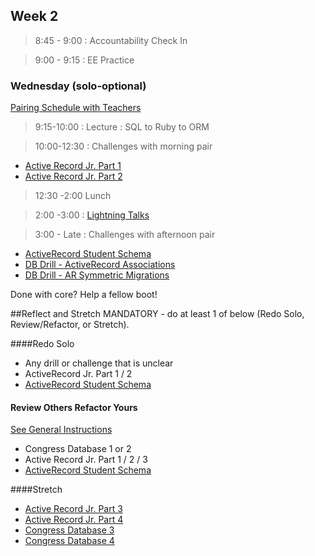 ## Week 2

> 8:45 - 9:00 : Accountability Check In

> 9:00 - 9:15 : EE Practice

### Wednesday (solo-optional)

[Pairing Schedule with Teachers](https://docs.google.com/a/devbootcamp.com/spreadsheet/ccc?key=0AozpO5yzg9E6dEdEWVhhME8yeVYzd1V4am9qMTVjX2c&usp=drive_web#gid=0)

> 9:15-10:00 : Lecture : SQL to Ruby to ORM

> 10:00-12:30 : Challenges with morning pair

* [Active Record Jr. Part 1](https://github.com/sea-lions-2014/activerecord-jr-1-a-basic-orm-challenge)
* [Active Record Jr. Part 2](https://github.com/sea-lions-2014/activerecord-jr-2-sql-be-gone-challenge)

> 12:30 -2:00 Lunch

> 2:00 -3:00 : [Lightning Talks](../lightning.md)

> 3:00 - Late : Challenges with afternoon pair

* [ActiveRecord Student Schema](https://github.com/sea-lions-2014/db-drill-ar-student-schema-challenge)
* [DB Drill - ActiveRecord Associations](https://github.com/sea-lions-2014/database-drill-activerecord-associations-challenge)
* [DB Drill - AR Symmetric Migrations](https://github.com/sea-lions-2014/db-drill-ar-symmetric-migrations-challenge)

Done with core? Help a fellow boot!


##Reflect and Stretch
MANDATORY - do at least 1 of below (Redo Solo, Review/Refactor, or Stretch).

####Redo Solo
* Any drill or challenge that is unclear
* ActiveRecord Jr. Part 1 / 2
* [ActiveRecord Student Schema](https://github.com/sea-lions-2014/db-drill-ar-student-schema-challenge)

#### Review Others Refactor Yours

[See General Instructions](https://github.com/sea-lions-2014/review-others-refactor-yours-challenge)

* Congress Database 1 or 2
* Active Record Jr. Part 1 / 2 / 3
* [ActiveRecord Student Schema](https://github.com/sea-lions-2014/db-drill-ar-student-schema-challenge)

####Stretch

* [Active Record Jr. Part 3](https://github.com/sea-lions-2014/activerecord-jr-3-pragmatism-challenge)
* [Active Record Jr. Part 4](https://github.com/sea-lions-2014/activerecord-jr-4-metaprogramming-challenge)
* [Congress Database 3](https://github.com/sea-lions-2014/congress-database-3-refactoring-congresspeople-refining-object-orientation-challenge)
* [Congress Database 4](https://github.com/sea-lions-2014/congress-database-4-deeper-analysis-with-ruby-challenge)